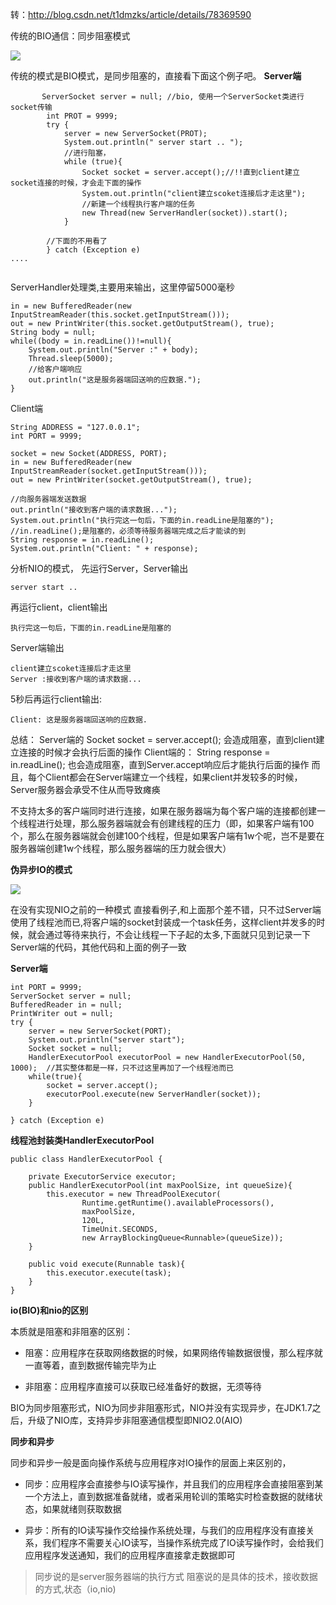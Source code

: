 转：http://blog.csdn.net/t1dmzks/article/details/78369590


传统的BIO通信：同步阻塞模式

![](/Users/chenyansong/Documents/note/images/java/nio/3_nio.png)

传统的模式是BIO模式，是同步阻塞的，直接看下面这个例子吧。 
**Server端**

```
       ServerSocket server = null; //bio, 使用一个ServerSocket类进行socket传输
        int PROT = 9999;
        try {
            server = new ServerSocket(PROT);
            System.out.println(" server start .. ");
            //进行阻塞，
            while (true){
                Socket socket = server.accept();//!!直到client建立socket连接的时候，才会走下面的操作
                System.out.println("client建立scoket连接后才走这里");
                //新建一个线程执行客户端的任务
                new Thread(new ServerHandler(socket)).start();
            }

        //下面的不用看了
        } catch (Exception e)
....


```
ServerHandler处理类,主要用来输出，这里停留5000毫秒

```
in = new BufferedReader(new InputStreamReader(this.socket.getInputStream()));
out = new PrintWriter(this.socket.getOutputStream(), true);
String body = null;
while((body = in.readLine())!=null){
    System.out.println("Server :" + body);
    Thread.sleep(5000);
    //给客户端响应
    out.println("这是服务器端回送响的应数据.");
}

```

Client端

```
String ADDRESS = "127.0.0.1";
int PORT = 9999;

socket = new Socket(ADDRESS, PORT);
in = new BufferedReader(new InputStreamReader(socket.getInputStream()));
out = new PrintWriter(socket.getOutputStream(), true);

//向服务器端发送数据
out.println("接收到客户端的请求数据...");
System.out.println("执行完这一句后，下面的in.readLine是阻塞的");
//in.readLine();是阻塞的，必须等待服务器端完成之后才能读的到
String response = in.readLine();
System.out.println("Client: " + response);

```


分析NIO的模式， 先运行Server，Server输出


```
server start .. 

```
再运行client，client输出

```
执行完这一句后，下面的in.readLine是阻塞的  

```

Server端输出

```
client建立scoket连接后才走这里
Server :接收到客户端的请求数据...
```
5秒后再运行client输出:

```
Client: 这是服务器端回送响的应数据.

```

总结： Server端的 Socket socket = server.accept(); 会造成阻塞，直到client建立连接的时候才会执行后面的操作 
Client端的： String response = in.readLine(); 也会造成阻塞，直到Server.accept响应后才能执行后面的操作 
而且，每个Client都会在Server端建立一个线程，如果client并发较多的时候，Server服务器会承受不住从而导致瘫痪


不支持太多的客户端同时进行连接，如果在服务器端为每个客户端的连接都创建一个线程进行处理，那么服务器端就会有创建线程的压力（即，如果客户端有100个，那么在服务器端就会创建100个线程，但是如果客户端有1w个呢，岂不是要在服务器端创建1w个线程，那么服务器端的压力就会很大）




**伪异步IO的模式**

![](/Users/chenyansong/Documents/note/images/java/nio/4_nio.png)



在没有实现NIO之前的一种模式 
直接看例子,和上面那个差不错，只不过Server端使用了线程池而已,将客户端的socket封装成一个task任务，这样client并发多的时候，就会通过等待来执行，不会让线程一下子起的太多,下面就只见到记录一下Server端的代码，其他代码和上面的例子一致 

**Server端**

```
int PORT = 9999;
ServerSocket server = null;
BufferedReader in = null;
PrintWriter out = null;
try {
    server = new ServerSocket(PORT);
    System.out.println("server start");
    Socket socket = null; 
    HandlerExecutorPool executorPool = new HandlerExecutorPool(50, 1000);  //其实整体都是一样，只不过这里再加了一个线程池而已
    while(true){
        socket = server.accept();
        executorPool.execute(new ServerHandler(socket));
    }

} catch (Exception e) 

```

**线程池封装类HandlerExecutorPool**

```
public class HandlerExecutorPool {

    private ExecutorService executor;
    public HandlerExecutorPool(int maxPoolSize, int queueSize){
        this.executor = new ThreadPoolExecutor(
                Runtime.getRuntime().availableProcessors(),
                maxPoolSize, 
                120L, 
                TimeUnit.SECONDS,
                new ArrayBlockingQueue<Runnable>(queueSize));
    }

    public void execute(Runnable task){
        this.executor.execute(task);
    }
}

```


**io(BIO)和nio的区别**

本质就是阻塞和非阻塞的区别：

* 阻塞：应用程序在获取网络数据的时候，如果网络传输数据很慢，那么程序就一直等着，直到数据传输完毕为止

* 非阻塞：应用程序直接可以获取已经准备好的数据，无须等待

BIO为同步阻塞形式，NIO为同步非阻塞形式，NIO并没有实现异步，在JDK1.7之后，升级了NIO库，支持异步非阻塞通信模型即NIO2.0(AIO)

**同步和异步**

同步和异步一般是面向操作系统与应用程序对IO操作的层面上来区别的，

* 同步：应用程序会直接参与IO读写操作，并且我们的应用程序会直接阻塞到某一个方法上，直到数据准备就绪，或者采用轮训的策略实时检查数据的就绪状态，如果就绪则获取数据

* 异步：所有的IO读写操作交给操作系统处理，与我们的应用程序没有直接关系，我们程序不需要关心IO读写，当操作系统完成了IO读写操作时，会给我们应用程序发送通知，我们的应用程序直接拿走数据即可

> 同步说的是server服务器端的执行方式
阻塞说的是具体的技术，接收数据的方式,状态（io,nio)

